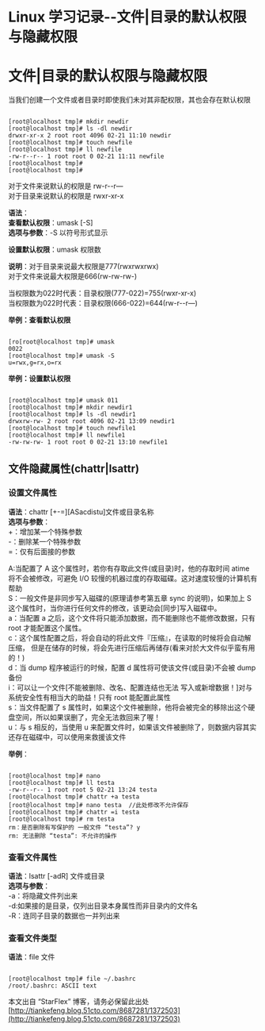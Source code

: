 # Linux 学习记录--文件|目录的默认权限与隐藏权限

# 文件|目录的默认权限与隐藏权限

当我们创建一个文件或者目录时即使我们未对其非配权限，其也会存在默认权限
 
```

[root@localhost tmp]# mkdir newdir
[root@localhost tmp]# ls -dl newdir
drwxr-xr-x 2 root root 4096 02-21 11:10 newdir
[root@localhost tmp]# touch newfile
[root@localhost tmp]# ll newfile 
-rw-r--r-- 1 root root 0 02-21 11:11 newfile
[root@localhost tmp]# 
[root@localhost tmp]# 
```
  
对于文件来说默认的权限是 rw-r--r—   
对于目录来说默认的权限是 rwxr-xr-x    
 
**语法**：   
**查看默认权限**：umask [-S]    
**选项与参数**：-S 以符号形式显示   
 
**设置默认权限**：umask 权限数    
 
**说明**：对于目录来说最大权限是777(rwxrwxrwx)   
      对于文件来说最大权限是666(rw-rw-rw-)    
 
当权限数为022时代表：目录权限(777-022)=755(rwxr-xr-x)            
当权限数为022时代表：目录权限(666-022)=644(rw-r--r—)         
  
**举例：查看默认权限** 

```
                               
[ro[root@localhost tmp]# umask
0022
[root@localhost tmp]# umask -S
u=rwx,g=rx,o=rx
```

**举例：设置默认权限**

```

[root@localhost tmp]# umask 011
[root@localhost tmp]# mkdir newdir1
[root@localhost tmp]# ls -dl newdir1
drwxrw-rw- 2 root root 4096 02-21 13:09 newdir1
[root@localhost tmp]# touch newfile1
[root@localhost tmp]# ll newfile1 
-rw-rw-rw- 1 root root 0 02-21 13:10 newfile1 
```

## 文件隐藏属性(chattr|lsattr)               
 
### 设置文件属性              
 
**语法**：chattr [+-=][ASacdistu]文件或目录名称                   
**选项与参数**：                         
+：增加某一个特殊参数                    
-：删除某一个特殊参数  
=：仅有后面接的参数   
 
A:当配置了 A 这个属性时，若你有存取此文件(或目录)时，他的存取时间 atime 将不会被修改，可避免 I/O 较慢的机器过度的存取磁碟。这对速度较慢的计算机有帮助  
S：一般文件是非同步写入磁碟的(原理请参考第五章 sync 的说明)，如果加上 S 这个属性时，当你进行任何文件的修改，该更动会[同步]写入磁碟中。  
a：当配置 a 之后，这个文件将只能添加数据，而不能删除也不能修改数据，只有 root 才能配置这个属性。   
c：这个属性配置之后，将会自动的将此文件『压缩』，在读取的时候将会自动解压缩， 但是在储存的时候，将会先进行压缩后再储存(看来对於大文件似乎蛮有用的！)  
d：当 dump 程序被运行的时候，配置 d 属性将可使该文件(或目录)不会被 dump 备份  
i：可以让一个文件[不能被删除、改名、配置连结也无法  写入或新增数据！]对与系统安全性有相当大的助益！只有 root 能配置此属性  
s：当文件配置了 s 属性时，如果这个文件被删除，他将会被完全的移除出这个硬盘空间，所以如果误删了，完全无法救回来了喔！  
u：与 s 相反的，当使用 u 来配置文件时，如果该文件被删除了，则数据内容其实还存在磁碟中，可以使用来救援该文件  
   
**举例**：  

```

[root@localhost tmp]# nano
[root@localhost tmp]# ll testa 
-rw-r--r-- 1 root root 5 02-21 13:24 testa
[root@localhost tmp]# chattr +a testa 
[root@localhost tmp]# nano testa  //此处修改不允许保存
[root@localhost tmp]# chattr =i testa 
[root@localhost tmp]# rm testa 
rm：是否删除有写保护的 一般文件 “testa”? y  
rm: 无法删除 “testa”: 不允许的操作  
```

### 查看文件属性  
 
**语法**：lsattr [-adR] 文件或目录  
**选项与参数**：  
-a：将隐藏文件列出来  
-d:如果接的是目录，仅列出目录本身属性而非目录内的文件名  
-R：连同子目录的数据也一并列出来  
 
### 查看文件类型  
**语法**：file 文件 

```
 
[root@localhost tmp]# file ~/.bashrc   
/root/.bashrc: ASCII text
```  

本文出自 “StarFlex” 博客，请务必保留此出处[http://tiankefeng.blog.51cto.com/8687281/1372503](http://tiankefeng.blog.51cto.com/8687281/1372503)